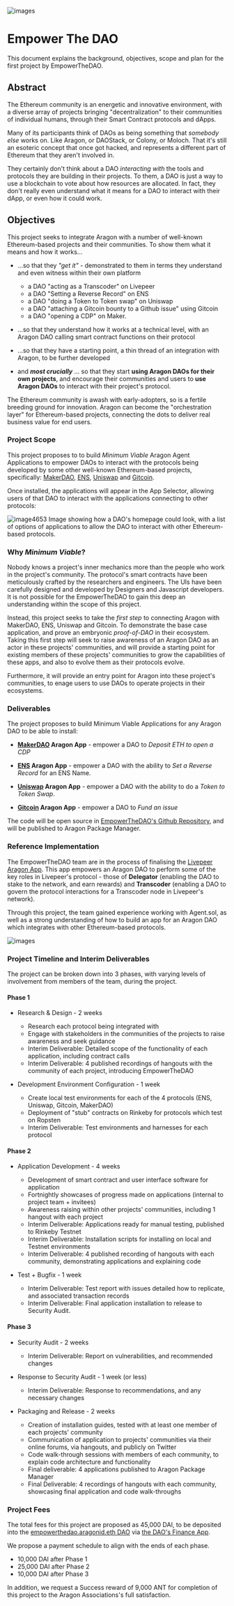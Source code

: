![images](https://user-images.githubusercontent.com/2212651/58053982-15cf8600-7b51-11e9-82cb-8e2d8720e9d7.jpeg)

# Empower The DAO

This document explains the background, objectives, scope and plan for the first project by EmpowerTheDAO.

## Abstract

The Ethereum community is an energetic and innovative environment, with a diverse array of projects bringing "decentralization" to their communities of individual humans, through their Smart Contract protocols and dApps.

Many of its participants think of DAOs as being something that _somebody else_ works on. Like Aragon, or DAOStack, or Colony, or Moloch. That it's still an esoteric concept that once got hacked, and represents a different part of Ethereum that they aren't involved in.

They certainly don't think about a DAO _interacting with_ the tools and protocols they are building in their projects. To them, a DAO is just a way to use a blockchain to vote about how resources are allocated. In fact, they don't really even understand what it means for a DAO to interact with their dApp, or even how it could work.

## Objectives

This project seeks to integrate Aragon with a number of well-known Ethereum-based projects and their communities. To show them what it means and how it works...

- ...so that they _"get it"_ - demonstrated to them in terms they understand and even witness within their own platform

  - a DAO "acting as a Transcoder" on Livepeer
  - a DAO "Setting a Reverse Record" on ENS
  - a DAO "doing a Token to Token swap" on Uniswap
  - a DAO "attaching a Gitcoin bounty to a Github issue" using Gitcoin
  - a DAO "opening a CDP" on Maker.

- ...so that they understand how it works at a technical level, with an Aragon DAO calling smart contract functions on their protocol

- ...so that they have a starting point, a thin thread of an integration with Aragon, to be further developed 

- and ***most crucially*** ... so that they start __using Aragon DAOs for their own projects__, and encourage their communities and users to __use Aragon DAOs__ to interact with their project's protocol.

The Ethereum community is awash with early-adopters, so is a fertile breeding ground for innovation. Aragon can become the "orchestration layer" for Ethereum-based projects, connecting the dots to deliver real business value for end users.

### Project Scope

This project proposes to to build _Minimum Viable_ Aragon Agent Applications to empower DAOs to interact with the protocols being developed by some other well-known Ethereum-based projects, specifically: [MakerDAO](https://makerdao.com/), [ENS](https://ens.domains/), [Uniswap](https://uniswap.exchange) and [Gitcoin](https://gitcoin.co/).

Once installed, the applications will appear in the App Selector, allowing users of that DAO to interact with the applications connecting to other protocols:

![image4653](https://user-images.githubusercontent.com/2212651/57991942-bd917900-7aa9-11e9-9627-04856a49084f.png)
Image showing how a DAO's homepage could look, with a list of options of applications to allow the DAO to interact with other Ethereum-based protocols.

### Why _Minimum Viable_?

Nobody knows a project's inner mechanics more than the people who work in the project's community. The protocol's smart contracts have been meticulously crafted by the researchers and engineers. The UIs have been carefully designed and developed by Designers and Javascript developers. It is not possible for the EmpowerTheDAO to gain this deep an understanding within the scope of this project.

Instead, this project seeks to take the _first step_ to connecting Aragon with MakerDAO, ENS, Uniswap and Gitcoin. To demonstrate the base case application, and prove an embryonic _proof-of-DAO_ in their ecosystem. Taking this first step will seek to raise awareness of an Aragon DAO as an actor in these projects' communities, and will provide a starting point for existing members of these projects' communities to grow the capabilities of these apps, and also to evolve them as their protocols evolve.

Furthermore, it will provide an entry point for Aragon into these project's communities, to enage users to use DAOs to operate projects in their ecosystems.

### Deliverables

The project proposes to build Minimum Viable Applications for any Aragon DAO to be able to install:

- **[MakerDAO](https://cdp.makerdao.com/) Aragon App** - empower a DAO to _Deposit ETH to open a CDP_

- **[ENS](https://manager.ens.domains/) Aragon App** - empower a DAO with the ability to _Set a Reverse Record_ for an ENS Name.

- **[Uniswap](https://uniswap.exchange/swap) Aragon App** - empower a DAO with the ability to do a _Token to Token Swap_.

- **[Gitcoin](https://gitcoin.co/) Aragon App** - empower a DAO to _Fund an issue_

The code will be open source in [EmpowerTheDAO's Github Repository](https://github.com/empowerthedao), and will be published to Aragon Package Manager.

### Reference Implementation

The EmpowerTheDAO team are in the process of finalising the [Livepeer Aragon App](https://github.com/videoDAC/livepeer-aragon/blob/master/README.md). This app empowers an Aragon DAO to perform some of the key roles in Livepeer's protocol - those of **Delegator** (enabling the DAO to stake to the network, and earn rewards) and **Transcoder** (enabling a DAO to govern the protocol interactions for a Transcoder node in Livepeer's network).

Through this project, the team gained experience working with Agent.sol, as well as a strong understanding of how to build an app for an Aragon DAO which integrates with other Ethereum-based protocols.

![images](https://user-images.githubusercontent.com/2212651/57972471-086c9d00-7993-11e9-896d-ee7fa5f471aa.png)

### Project Timeline and Interim Deliverables

The project can be broken down into 3 phases, with varying levels of involvement from members of the team, during the project.

#### Phase 1

- Research & Design - 2 weeks
  - Research each protocol being integrated with
  - Engage with stakeholders in the communities of the projects to raise awareness and seek guidance
  - Interim Deliverable: Detailed scope of the functionality of each application, including contract calls
  - Interim Deliverable: 4 published recordings of hangouts with the community of each project, introducing EmpowerTheDAO

- Development Environment Configuration - 1 week
  - Create local test environments for each of the 4 protocols (ENS, Uniswap, Gitcoin, MakerDAO)
  - Deployment of "stub" contracts on Rinkeby for protocols which test on Ropsten
  - Interim Deliverable: Test environments and harnesses for each protocol

#### Phase 2

- Application Development - 4 weeks
  - Development of smart contract and user interface software for application
  - Fortnightly showcases of progress made on applications (internal to project team + invitees)
  - Awareness raising within other projects' communities, including 1 hangout with each project
  - Interim Deliverable: Applications ready for manual testing, published to Rinkeby Testnet
  - Interim Deliverable: Installation scripts for installing on local and Testnet environments
  - Interim Deliverable: 4 published recording of hangouts with each community, demonstrating applications and explaining code

- Test + Bugfix - 1 week
  - Interim Deliverable: Test report with issues detailed how to replicate, and associated transaction records
  - Interim Deliverable: Final application installation to release to Security Audit.

#### Phase 3

- Security Audit - 2 weeks
  - Interim Deliverable: Report on vulnerabilities, and recommended changes

- Response to Security Audit - 1 week (or less)
  - Interim Deliverable: Response to recommendations, and any necessary changes

- Packaging and Release - 2 weeks
  - Creation of installation guides, tested with at least one member of each projects' community
  - Communication of application to projects' communities via their online forums, via hangouts, and publicly on Twitter
  - Code walk-through sessions with members of each community, to explain code architecture and functionality
  - Final deliverable: 4 applications published to Aragon Package Manager
  - Final Deliverable: 4 recordings of hangouts with each community, showcasing final application and code walk-throughs
  
### Project Fees

The total fees for this project are proposed as 45,000 DAI, to be deposited into the [empowerthedao.aragonid.eth DAO](https://mainnet.aragon.org/#/empowerthedao.aragonid.eth/) via [the DAO's Finance App](https://mainnet.aragon.org/#/empowerthedao.aragonid.eth/0xf8ccac9c44058008014624068d0e03fe569e54d6).

We propose a payment schedule to align with the ends of each phase.

- 10,000 DAI after Phase 1
- 25,000 DAI after Phase 2
- 10,000 DAI after Phase 3

In addition, we request a Success reward of 9,000 ANT for completion of this project to the Aragon Associations's full satisfaction.
